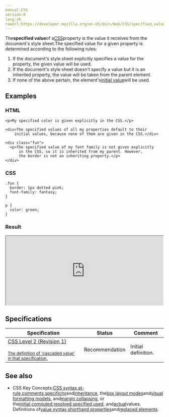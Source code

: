 ```yaml
---
manual:CSS
version:0
lang:zh
rawUrl:https://developer.mozilla.org/en-US/docs/Web/CSS/specified_value
---
```







The**specified value**of a[CSS](%427 "")property is the value it receives from the document&#39;s style sheet.The specified value for a given property is determined according to the following rules:


1. If the document&#39;s style sheet explicitly specifies a value for the property, the given value will be used.
1. If the document&#39;s style sheet doesn&#39;t specify a value but it is an inherited property, the value will be taken from the parent element.
1. If none of the above pertain, the element&#39;s[initial value](%28552 "")will be used.

## Examples<a name="Examples"></a>

### HTML<a name="HTML"></a>

```
<p>My specified color is given explicitly in the CSS.</p>

<div>The specified values of all my properties default to their
    initial values, because none of them are given in the CSS.</div>

<div class="fun">
  <p>The specified value of my font family is not given explicitly
      in the CSS, so it is inherited from my parent. However,
      the border is not an inheriting property.</p>
</div>
```

### CSS<a name="CSS"></a>

```
.fun {
  border: 1px dotted pink;
  font-family: fantasy;
}

p {
  color: green;
}
```

### Result<a name="Result"></a>


<iframe src='https://mdn.mozillademos.org/en-US/docs/Web/CSS/specified_value$samples/Examples?revision=1321919' width='500' height='220'></iframe>



## Specifications<a name="Specifications"></a>

Specification | Status | Comment 
 ---  |  ---  |  ---  | 
[CSS Level 2 (Revision 1)<br></br><small>The definition of &#39;cascaded value&#39; in that specification.</small>](%32874 "") | Recommendation | Initial definition. 


## See also<a name="See_also"></a>

* CSS Key Concepts:[CSS syntax](%32857 "Syntax"),[at-rule](%4443 "At-rule"),[comments](%32858 "Comments"),[specificity](%31831 "Specificity")and[inheritance](%28555 "inheritance"), the[box](%32859 "Box model"),[layout modes](%32860 "CSS layout modes")and[visual formatting models](%32861 "Visual formatting model"), and[margin collapsing](%30837 "Margin collapsing"), or the[initial](%28552 "initial value"),[computed](%28556 "computed value"),[resolved](%32862 "resolved value"),[specified](%32863 "specified value"),[used](%32864 "used value"), and[actual](%32865 "actual value")values. Definitions of[value syntax](%28301 "Value definition syntax"),[shorthand properties](%28797 "Shorthand properties")and[replaced elements](%28752 "Replaced element").



